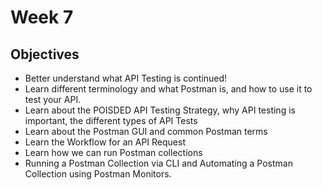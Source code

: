 # Week 7
## Objectives
- Better understand what API Testing is continued!
- Learn different terminology and what Postman is, and how to use it to test your API.
- Learn about the POISDED API Testing Strategy, why API testing is important, the different types of API Tests
- Learn about the Postman GUI and common Postman terms
- Learn the Workflow for an API Request
- Learn how we can run Postman collections
- Running a Postman Collection via CLI and Automating a Postman Collection using Postman Monitors.
